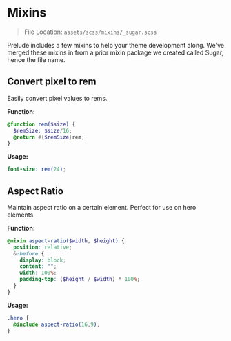 # Mixins
> File Location: `assets/scss/mixins/_sugar.scss`

Prelude includes a few mixins to help your theme development along. We've merged
these mixins in from a prior mixin package we created called Sugar, hence the
file name.

## Convert pixel to rem
Easily convert pixel values to rems.

**Function:**
```scss
@function rem($size) {
  $remSize: $size/16;
  @return #{$remSize}rem;
}
```
**Usage:**
```scss
font-size: rem(24);
```

## Aspect Ratio
Maintain aspect ratio on a certain element. Perfect for use on hero elements.

**Function:**
```scss
@mixin aspect-ratio($width, $height) {
  position: relative;
  &:before {
    display: block;
    content: "";
    width: 100%;
    padding-top: ($height / $width) * 100%;
  }
}
```

**Usage:**
```scss
.hero {
  @include aspect-ratio(16,9);
}
```
